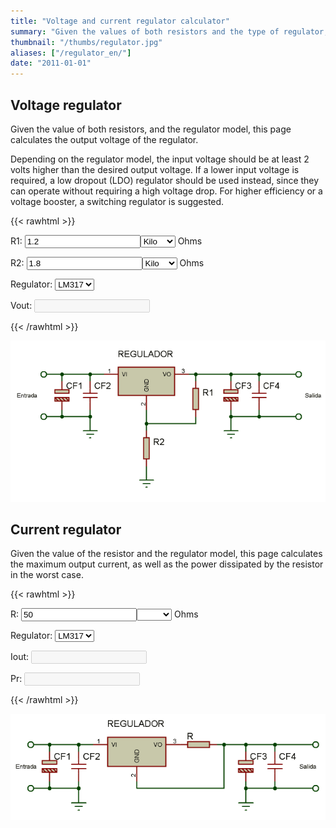```yaml
---
title: "Voltage and current regulator calculator"
summary: "Given the values of both resistors and the type of regulator, calculates the output voltage or current of a linear regulator, both in voltage and current regulation mode."
thumbnail: "/thumbs/regulator.jpg"
aliases: ["/regulator_en/"]
date: "2011-01-01"
---
```

## Voltage regulator
Given the value of both resistors, and the regulator model, this page calculates the output voltage of the regulator.

Depending on the regulator model, the input voltage should be at least 2 volts higher than the desired output voltage. If a lower input voltage is required, a low dropout (LDO) regulator should be used instead, since they can operate without requiring a high voltage drop. For higher efficiency or a voltage booster, a switching regulator is suggested.

{{< rawhtml >}}
<form action="" id="reguladorf_v">
<p>R1: <input id="r1_v" value="1.2"  type="number"/><select id="r1Scale_v" >
  <option></option>
  <option selected="selected">Kilo</option>
  <option>Mega</option>
</select> Ohms</p>
<p>R2: <input id="r2_v" value="1.8"  type="number"/><select id="r2Scale_v" >
  <option></option>
  <option selected="selected">Kilo</option>
  <option>Mega</option>
</select> Ohms</p>
<p>Regulator: <select id="regulador_v"  >
  <option selected="selected">LM317</option>
  <option>7805</option>
  <option>7808</option>
  <option>7812</option>
  <option>7824</option>
</select></p>
<p>Vout: <input id="vout_v" disabled="disabled"  /></p>
</form>
{{< /rawhtml >}}

![Voltage regulator schematic](/images/reguladortension.png)

## Current regulator
Given the value of the resistor and the regulator model, this page calculates the maximum output current, as well as the power dissipated by the resistor in the worst case.

{{< rawhtml >}}
<form action="" id="reguladorf_i">
<p>R: <input id="r_i" value="50"  type="number"/><select id="rScale_i"  >
  <option selected="selected"></option>
  <option>Kilo</option>
  <option>Mega</option>
</select> Ohms</p>
<p>Regulator: <select id="regulador_i"  >
  <option selected="selected">LM317</option>
  <option>7805</option>
  <option>7808</option>
  <option>7812</option>
  <option>7824</option>
</select></p>
<p>Iout: <input id="iout_i" disabled="disabled" /></p>
<p>Pr: <input id="pout_i" disabled="disabled" /></p>
</form>
<script src="/inc/calculators/regulator.js"></script>
{{< /rawhtml >}}

![Current source schematic](/images/reguladorcorriente.png)
